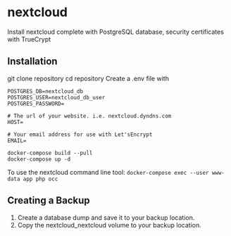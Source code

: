 # nextcloud
Install nextcloud complete with PostgreSQL database, security certificates with TrueCrypt

## Installation
git clone repository
cd repository
Create a .env file with
```
POSTGRES_DB=nextcloud_db
POSTGRES_USER=nextcloud_db_user
POSTGRES_PASSWORD=

# The url of your website. i.e. nextcloud.dyndns.com
HOST=

# Your email address for use with Let'sEncrypt
EMAIL=
```

```
docker-compose build --pull
docker-compose up -d
```

To use the nextcloud command line tool:
`docker-compose exec --user www-data app php occ`

## Creating a Backup
1. Create a database dump and save it to your backup location.
2. Copy the nextcloud_nextcloud volume to your backup location.

